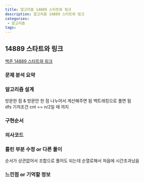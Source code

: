 ```yaml
---
title: 알고리즘 14889 스타트와 링크
description: 알고리즘 14889 스타트와 링크
categories:
 - 알고리즘  
tags:
---
```

## 14889 스타트와 링크   
[백준 14889 스타트와 링크](https://www.acmicpc.net/problem/14889)  

### 문제 분석 요약  

### 알고리즘 설계  
방문한 점 & 방문안 한 점 나누어서 계산해주면 됨
백트래킹으로 풀면 됨  
dfs 기저조건
cnt == n/2일 때 까지 


### 구현순서  



### 의사코드  



### 틀린 부분 수정 or 다른 풀이  
순서가 상관없어서 조합으로 풀어도 되는데 순열로해서 처음에 시간초과났음  



### 느낀점 or 기억할 정보  
